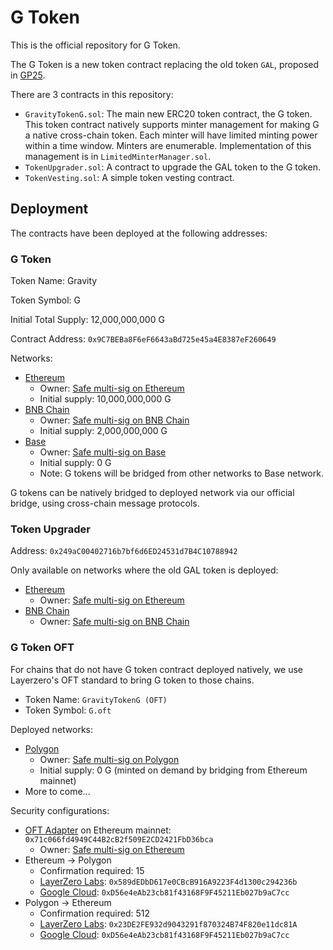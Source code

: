 # G Token

This is the official repository for G Token.

The G Token is a new token contract replacing the old token `GAL`, proposed in
[GP25](https://dao.galxe.com/#/proposal/0x8d3f386c3b0cb9fa170d4231c65f18bd45ea1402b90a70116e1101c22e62ed01).

There are 3 contracts in this repository:

- `GravityTokenG.sol`: The main new ERC20 token contract, the G token. This token contract natively supports minter
  management for making G a native cross-chain token. Each minter will have limited minting power within a time window.
  Minters are enumerable. Implementation of this management is in `LimitedMinterManager.sol`.
- `TokenUpgrader.sol`: A contract to upgrade the GAL token to the G token.
- `TokenVesting.sol`: A simple token vesting contract.

## Deployment

The contracts have been deployed at the following addresses:

### G Token

Token Name: Gravity

Token Symbol: G

Initial Total Supply: 12,000,000,000 G

Contract Address: `0x9C7BEBa8F6eF6643aBd725e45a4E8387eF260649`

Networks:

- [Ethereum](https://etherscan.io/token/0x9C7BEBa8F6eF6643aBd725e45a4E8387eF260649#code)
  - Owner: [Safe multi-sig on Ethereum](https://etherscan.io/address/0xbD6e434dB90FD8AD4E28d85C133AD34cA6fbfB6D)
  - Initial supply: 10,000,000,000 G
- [BNB Chain](https://bscscan.com/token/0x9C7BEBa8F6eF6643aBd725e45a4E8387eF260649#code)
  - Owner: [Safe multi-sig on BNB Chain](https://bscscan.com/address/0xBB86C74ecCA362D007293EE8A2E24E9De0B9E558)
  - Initial supply: 2,000,000,000 G
- [Base](https://basescan.org/token/0x9c7beba8f6ef6643abd725e45a4e8387ef260649#code)
  - Owner: [Safe multi-sig on Base](https://basescan.org/address/0x08bDCC846D80d81eF6e058bB64228Ec58CA6726a)
  - Initial supply: 0 G
  - Note: G tokens will be bridged from other networks to Base network.

G tokens can be natively bridged to deployed network via our official bridge, using cross-chain message protocols.

### Token Upgrader

Address: `0x249aC00402716b7bf6d6ED24531d7B4C10788942`

Only available on networks where the old GAL token is deployed:

- [Ethereum](https://etherscan.io/address/0x249aC00402716b7bf6d6ED24531d7B4C10788942#code)
  - Owner: [Safe multi-sig on Ethereum](https://etherscan.io/address/0xbD6e434dB90FD8AD4E28d85C133AD34cA6fbfB6D)
- [BNB Chain](https://bscscan.com/address/0x249aC00402716b7bf6d6ED24531d7B4C10788942#code)
  - Owner: [Safe multi-sig on BNB Chain](https://bscscan.com/address/0xBB86C74ecCA362D007293EE8A2E24E9De0B9E558)

### G Token OFT

For chains that do not have G token contract deployed natively, we use Layerzero's OFT standard to bring G token to
those chains.

- Token Name: `GravityTokenG (OFT)`
- Token Symbol: `G.oft`

Deployed networks:

- [Polygon](https://polygonscan.com/address/0x7653235DA659c8e573B365B16EE95b847A1777ba)
  - Owner: [Safe multi-sig on Polygon](https://polygonscan.com/address/0x897a91caf592c42fcc953da16890c50372e63c61)
  - Initial supply: 0 G (minted on demand by bridging from Ethereum mainnet)
- More to come...

Security configurations:

- [OFT Adapter](https://etherscan.io/address/0x71c066fd4949C44B2cB2f509E2CD2421FbD36bca) on Ethereum mainnet:
  `0x71c066fd4949C44B2cB2f509E2CD2421FbD36bca`
  - Owner: [Safe multi-sig on Ethereum](https://etherscan.io/address/0xbD6e434dB90FD8AD4E28d85C133AD34cA6fbfB6D)
- Ethereum -> Polygon
  - Confirmation required: 15
  - [LayerZero Labs](https://docs.layerzero.network/v2/developers/evm/technical-reference/dvn-addresses#layerzero-labs):
    `0x589dEDbD617e0CBcB916A9223F4d1300c294236b`
  - [Google Cloud](https://docs.layerzero.network/v2/developers/evm/technical-reference/dvn-addresses#google-cloud):
    `0xD56e4eAb23cb81f43168F9F45211Eb027b9aC7cc`
- Polygon -> Ethereum
  - Confirmation required: 512
  - [LayerZero Labs](https://docs.layerzero.network/v2/developers/evm/technical-reference/dvn-addresses#layerzero-labs):
    `0x23DE2FE932d9043291f870324B74F820e11dc81A`
  - [Google Cloud](https://docs.layerzero.network/v2/developers/evm/technical-reference/dvn-addresses#google-cloud):
    `0xD56e4eAb23cb81f43168F9F45211Eb027b9aC7cc`
